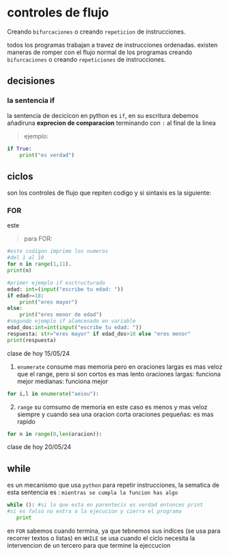 # controles de flujo
Creando `bifurcaciones` o creando `repeticion` de instrucciones.

todos los programas trabajan a travez de instrucciones ordenadas.
existen maneras de romper con el flujo normal de los programas creando
`bifurcaciones` o creando
`repeticiones` de instrucciones.
## decisiones
### la sentencia if
la sentencia de decicicon en python es `if`, en su escritura debemos añadiruna **exprecion de comparacion**
terminando con `:` al final de la linea
> ejemplo:

```python
if True:
    print("es verdad")
```
## ciclos
son los controles de flujo que repiten codigo y si sintaxis es la siguiente:
### FOR
este 
>para FOR:
```python
#este codigon imprime los numeros
#del 1 al 10
for n in range(1,11).
print(n)
```
```python
#primer ejemplo if esctructurado
edad: int=(input("escribe tu edad: "))
if edad>=18:
    print("eres mayor")
else:
    print("eres menor de edad")
#segundo ejemplo if alamcenado en variable
edad_dos:int=int(input("escribe tu edad: "))
respuesta: str="eres mayor" if edad_dos>18 else "eres menor"
print(respuesta)
```

clase de hoy 15/05/24
1. `enumerate` consume mas memoria pero en oraciones largas es mas veloz que el range, pero si son cortos es mas lento
oraciones largas: funciona mejor
medianas: funciona mejor
```python
for i,l in enumerate("aeiou"):
```
2. `range` su comsumo de memoria en este caso es menos y mas veloz siempre y cuando sea una oracion corta
oraciones pequeñas: es mas rapido
```python
for n in range(0,len(oracion)):
```

clase de hoy 20/05/24
## while
es un mecanismo que usa `python` para repetir instrucciones, la sematica de esta sentencia es : `mientras se cumpla la funcion has algo`
```python
while (): #si lo que esta en parentecis es verdad entonces print
#si es falso no entra a la ejecucion y cierra el programa
   print
```

en `FOR` sabemos cuando termina, ya que tebnemos sus indices (se usa para recorrer textos o listas)
en `WHILE` se usa cuando el ciclo necesita la intervencion de un  tercero para que termine la ejeccucion